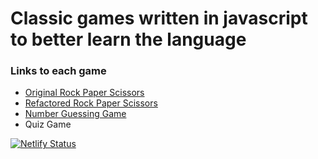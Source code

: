 # Classic games written in javascript to better learn the language

### Links to each game
* [Original Rock Paper Scissors](https://sleepy-boyd-433fd8.netlify.com/rps/)
* [Refactored Rock Paper Scissors](https://sleepy-boyd-433fd8.netlify.com/rps-refactor/)
* [Number Guessing Game](https://sleepy-boyd-433fd8.netlify.com/guess/)
* Quiz Game


[![Netlify Status](https://api.netlify.com/api/v1/badges/2bec667a-1dd2-47e2-a28b-336337145b63/deploy-status)](https://app.netlify.com/sites/sleepy-boyd-433fd8/deploys)
